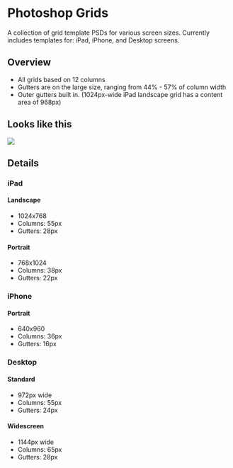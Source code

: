 # Photoshop Grids
A collection of grid template PSDs for various screen sizes. Currently includes templates for: iPad, iPhone, and Desktop screens.

## Overview
* All grids based on 12 columns
* Gutters are on the large size, ranging from 44% - 57% of column width
* Outer gutters built in. (1024px-wide iPad landscape grid has a content area of 968px)

## Looks like this
![](https://github.com/robflaherty/photoshop-grids/raw/master/grid-demo.png)

## Details
### iPad
#### Landscape
* 1024x768
* Columns: 55px
* Gutters: 28px

#### Portrait
* 768x1024
* Columns: 38px
* Gutters: 22px

### iPhone
#### Portrait
* 640x960
* Columns: 36px
* Gutters: 16px

### Desktop
#### Standard
* 972px wide
* Columns: 55px
* Gutters: 24px

#### Widescreen
* 1144px wide
* Columns: 65px
* Gutters: 28px


